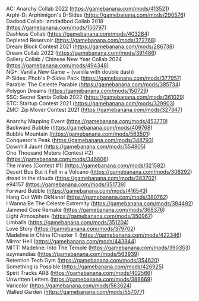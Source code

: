 AC: Anarchy Collab 2022 (https://gamebanana.com/mods/413521)  
Arphi-D: Arphimigon's D-Sides (https://gamebanana.com/mods/290576)  
Dadbod Collab: iamdadbod Collab 2018 (https://gamebanana.com/mods/150797)  
Dashless Collab (https://gamebanana.com/mods/403284)  
Depleted Reservoir (https://gamebanana.com/mods/372768)  
Dream Block Contest 2021 (https://gamebanana.com/mods/286738)  
Dream Collab 2022 (https://gamebanana.com/mods/391486)  
Gallery Collab / Chinese New Year Collab 2024 (https://gamebanana.com/mods/494348)  
NG+: Vanilla New Game + (vanilla with double dash)  
P-Sides: Phob's P-Sides Pack (https://gamebanana.com/mods/377957)  
Parable: The Celeste Parable (https://gamebanana.com/mods/385734)  
Polygon Dreams (https://gamebanana.com/mods/150729)  
SSC: Secret Santa Collab 2022 (https://gamebanana.com/mods/361029)  
STC: Startup Contest 2021 (https://gamebanana.com/mods/329903)  
ZMC: Zip Mover Contest 2021 (https://gamebanana.com/mods/327347)

Anarchy Mapping Event (https://gamebanana.com/mods/453770)  
Backward Bubble (https://gamebanana.com/mods/409768)  
Bubble Mountain (https://gamebanana.com/mods/563501)  
Conqueror's Peak (https://gamebanana.com/mods/348793)  
Downhill Jaunt (https://gamebanana.com/mods/554805)  
One Thousand Meters (Contest #2) (https://gamebanana.com/mods/346606)  
The mines (Contest #1) (https://gamebanana.com/mods/321582)  
Desert Bus But it Fell in a Volcano (https://gamebanana.com/mods/306292)  
dread in the clouds (https://gamebanana.com/mods/383702)  
e94157 (https://gamebanana.com/mods/351739)  
Forward Bubble (https://gamebanana.com/mods/416543)  
Hang Out With OkNano! (https://gamebanana.com/mods/380762)  
I Wanna Be The Celeste Extremity (https://gamebanana.com/mods/384492)  
Jammed Core Remake (https://gamebanana.com/mods/368376)  
Light Atmosphere (https://gamebanana.com/mods/350967)  
Limballs (https://gamebanana.com/mods/351204)  
Love Story (https://gamebanana.com/mods/379702)  
Madeline in China (Chapter I) (https://gamebanana.com/mods/422346)  
Mirror Hell (https://gamebanana.com/mods/443844)  
MITT: Madeline: Into The Temple (https://gamebanana.com/mods/390353)  
ozymandias (https://gamebanana.com/mods/563939)  
Retention Tech Gym (https://gamebanana.com/mods/354620)  
Something is Possible (https://gamebanana.com/mods/426925)  
Spirit Tracks ARB (https://gamebanana.com/mods/402566)  
Unwritten Letters (https://gamebanana.com/mods/388669)  
Varicolor (https://gamebanana.com/mods/563624)  
Walled Garden (https://gamebanana.com/mods/557077)